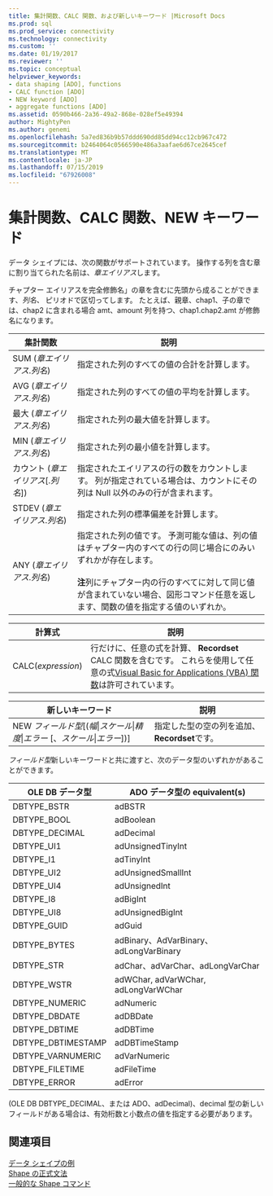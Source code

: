 ```yaml
---
title: 集計関数、CALC 関数、および新しいキーワード |Microsoft Docs
ms.prod: sql
ms.prod_service: connectivity
ms.technology: connectivity
ms.custom: ''
ms.date: 01/19/2017
ms.reviewer: ''
ms.topic: conceptual
helpviewer_keywords:
- data shaping [ADO], functions
- CALC function [ADO]
- NEW keyword [ADO]
- aggregate functions [ADO]
ms.assetid: 0590b466-2a36-49a2-868e-028ef5e49394
author: MightyPen
ms.author: genemi
ms.openlocfilehash: 5a7ed836b9b57ddd690dd85dd94cc12cb967c472
ms.sourcegitcommit: b2464064c0566590e486a3aafae6d67ce2645cef
ms.translationtype: MT
ms.contentlocale: ja-JP
ms.lasthandoff: 07/15/2019
ms.locfileid: "67926008"
---
```

# <a name="aggregate-functions-the-calc-function-and-the-new-keyword"></a>集計関数、CALC 関数、NEW キーワード
データ シェイプには、次の関数がサポートされています。 操作する列を含む章に割り当てられた名前は、*章エイリアス*します。  
  
 チャプター エイリアスを完全修飾名」の章を含むに先頭から成ることができます、*列名、* ピリオドで区切ってします。 たとえば、親章、chap1、子の章では、chap2 に含まれる場合 amt、amount 列を持つ、chap1.chap2.amt が修飾名になります。  
  
|集計関数|説明|  
|-------------------------|-----------------|  
|SUM (*章エイリアス*.*列名*)|指定された列のすべての値の合計を計算します。|  
|AVG (*章エイリアス*.*列名*)|指定された列のすべての値の平均を計算します。|  
|最大 (*章エイリアス*.*列名*)|指定された列の最大値を計算します。|  
|MIN (*章エイリアス*.*列名*)|指定された列の最小値を計算します。|  
|カウント (*章エイリアス*[.*列名*])|指定されたエイリアスの行の数をカウントします。 列が指定されている場合は、カウントにその列は Null 以外のみの行が含まれます。|  
|STDEV (*章エイリアス*.*列名*)|指定された列の標準偏差を計算します。|  
|ANY (*章エイリアス*.*列名*)|指定された列の値です。 予測可能な値は、列の値はチャプター内のすべての行の同じ場合にのみいずれかが存在します。<br /><br /> **注**列にチャプター内の行のすべてに対して同じ値が含まれていない場合、図形コマンド任意を返します、関数の値を指定する値のいずれか。|  
  
|計算式|説明|  
|---------------------------|-----------------|  
|CALC(*expression*)|行だけに、任意の式を計算、 **Recordset** CALC 関数を含むです。 これらを使用して任意の式[Visual Basic for Applications (VBA) 関数](../../../ado/guide/data/visual-basic-for-applications-functions.md)は許可されています。|  
  
|新しいキーワード|説明|  
|-----------------|-----------------|  
|NEW *フィールド型*[(*幅*&#124;*スケール*&#124;*精度*&#124;*エラー* [、*スケール*&#124;*エラー*])]|指定した型の空の列を追加、 **Recordset**です。|  
  
 *フィールド型*新しいキーワードと共に渡すと、次のデータ型のいずれかがあることができます。  
  
|OLE DB データ型|ADO データ型の equivalent(s)|  
|-----------------------|-----------------------------------|  
|DBTYPE_BSTR|adBSTR|  
|DBTYPE_BOOL|adBoolean|  
|DBTYPE_DECIMAL|adDecimal|  
|DBTYPE_UI1|adUnsignedTinyInt|  
|DBTYPE_I1|adTinyInt|  
|DBTYPE_UI2|adUnsignedSmallInt|  
|DBTYPE_UI4|adUnsignedInt|  
|DBTYPE_I8|adBigInt|  
|DBTYPE_UI8|adUnsignedBigInt|  
|DBTYPE_GUID|adGuid|  
|DBTYPE_BYTES|adBinary、AdVarBinary、adLongVarBinary|  
|DBTYPE_STR|adChar、adVarChar、adLongVarChar|  
|DBTYPE_WSTR|adWChar, adVarWChar, adLongVarWChar|  
|DBTYPE_NUMERIC|adNumeric|  
|DBTYPE_DBDATE|adDBDate|  
|DBTYPE_DBTIME|adDBTime|  
|DBTYPE_DBTIMESTAMP|adDBTimeStamp|  
|DBTYPE_VARNUMERIC|adVarNumeric|  
|DBTYPE_FILETIME|adFileTime|  
|DBTYPE_ERROR|adError|  
  
 (OLE DB DBTYPE_DECIMAL、または ADO、adDecimal)、decimal 型の新しいフィールドがある場合は、有効桁数と小数点の値を指定する必要があります。  
  
## <a name="see-also"></a>関連項目  
 [データ シェイプの例](../../../ado/guide/data/data-shaping-example.md)   
 [Shape の正式文法](../../../ado/guide/data/formal-shape-grammar.md)   
 [一般的な Shape コマンド](../../../ado/guide/data/shape-commands-in-general.md)

